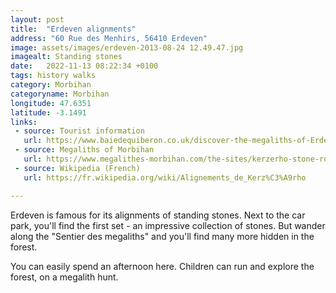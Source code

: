 ```yaml
---
layout: post
title:  "Erdeven alignments"
address: "60 Rue des Menhirs, 56410 Erdeven"
image: assets/images/erdeven-2013-08-24 12.49.47.jpg
imagealt: Standing stones
date:   2022-11-13 08:22:34 +0100
tags: history walks
category: Morbihan
categoryname: Morbihan
longitude: 47.6351
latitude: -3.1491
links:
 - source: Tourist information
   url: https://www.baiedequiberon.co.uk/discover-the-megaliths-of-Erdeven
 - source: Megaliths of Morbihan
   url: https://www.megalithes-morbihan.com/the-sites/kerzerho-stone-rows.html
 - source: Wikipedia (French)
   url: https://fr.wikipedia.org/wiki/Alignements_de_Kerz%C3%A9rho

---
```

Erdeven is famous for its alignments of standing stones. Next to the car park, you'll find the first set - an impressive collection of stones. But wander along the "Sentier des megaliths" and you'll find many more hidden in the forest.

You can easily spend an afternoon here. Children can run and explore the forest, on a megalith hunt.
